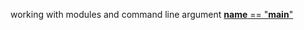 working with modules and command line argument
[__name__ == "__main__"](https://stackoverflow.com/questions/419163/what-does-if-name-main-do)